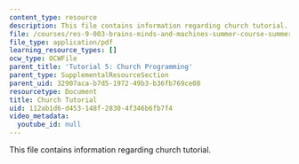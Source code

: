 ```yaml
---
content_type: resource
description: This file contains information regarding church tutorial.
file: /courses/res-9-003-brains-minds-and-machines-summer-course-summer-2015/112ab1d6d453148f28304f346b6fb7f4_MITRES_9_003SUM15_tut5.pdf
file_type: application/pdf
learning_resource_types: []
ocw_type: OCWFile
parent_title: 'Tutorial 5: Church Programming'
parent_type: SupplementalResourceSection
parent_uid: 32907aca-b7d5-1972-49b3-b36fb769ce08
resourcetype: Document
title: Church Tutorial
uid: 112ab1d6-d453-148f-2830-4f346b6fb7f4
video_metadata:
  youtube_id: null
---
```

This file contains information regarding church tutorial.